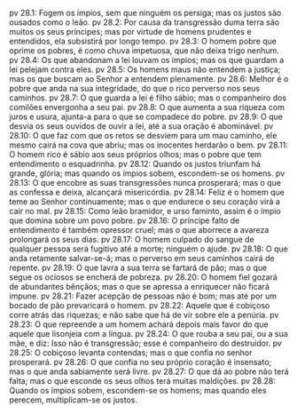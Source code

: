 pv 28.1: Fogem os ímpios, sem que ninguém os persiga; mas os justos são ousados como o leão.
pv 28.2: Por causa da transgressão duma terra são muitos os seus príncipes; mas por virtude de homens prudentes e entendidos, ela subsistirá por longo tempo.
pv 28.3: O homem pobre que oprime os pobres, é como chuva impetuosa, que não deixa trigo nenhum.
pv 28.4: Os que abandonam a lei louvam os ímpios; mas os que guardam a lei pelejam contra eles.
pv 28.5: Os homens maus não entendem a justiça; mas os que buscam ao Senhor a entendem plenamente.
pv 28.6: Melhor é o pobre que anda na sua integridade, do que o rico perverso nos seus caminhos.
pv 28.7: O que guarda a lei é filho sábio; mas o companheiro dos comilões envergonha a seu pai.
pv 28.8: O que aumenta a sua riqueza com juros e usura, ajunta-a para o que se compadece do pobre.
pv 28.9: O que desvia os seus ouvidos de ouvir a lei, até a sua oração é abominável.
pv 28.10: O que faz com que os retos se desviem para um mau caminho, ele mesmo cairá na cova que abriu; mas os inocentes herdarão o bem.
pv 28.11: O homem rico é sábio aos seus próprios olhos; mas o pobre que tem entendimento o esquadrinha.
pv 28.12: Quando os justos triunfam há grande, glória; mas quando os ímpios sobem, escondem-se os homens.
pv 28.13: O que encobre as suas transgressões nunca prosperará; mas o que as confessa e deixa, alcançará misericórdia.
pv 28.14: Feliz é o homem que teme ao Senhor continuamente; mas o que endurece o seu coração virá a cair no mal.
pv 28.15: Como leão bramidor, e urso faminto, assim é o ímpio que domina sobre um povo pobre.
pv 28.16: O príncipe falto de entendimento é também opressor cruel; mas o que aborrece a avareza prolongará os seus dias.
pv 28.17: O homem culpado do sangue de qualquer pessoa será fugitivo até a morte; ninguém o ajude.
pv 28.18: O que anda retamente salvar-se-á; mas o perverso em seus caminhos cairá de repente.
pv 28.19: O que lavra a sua terra se fartará de pão; mas o que segue os ociosos se encherá de pobreza.
pv 28.20: O homem fiel gozará de abundantes bênçãos; mas o que se apressa a enriquecer não ficará impune.
pv 28.21: Fazer acepção de pessoas não é bom; mas até por um bocado de pão prevaricará o homem.
pv 28.22: Aquele que é cobiçoso corre atrás das riquezas; e não sabe que há de vir sobre ele a penúria.
pv 28.23: O que repreende a um homem achará depois mais favor do que aquele que lisonjeia com a língua.
pv 28.24: O que rouba a seu pai, ou a sua mãe, e diz: Isso não é transgressão; esse é companheiro do destruidor.
pv 28.25: O cobiçoso levanta contendas; mas o que confia no senhor prosperará.
pv 28.26: O que confia no seu próprio coração é insensato; mas o que anda sabiamente será livre.
pv 28.27: O que dá ao pobre não terá falta; mas o que esconde os seus olhos terá muitas maldições.
pv 28.28: Quando os ímpios sobem, escondem-se os homens; mas quando eles perecem, multiplicam-se os justos.
